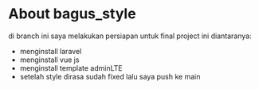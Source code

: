 # About bagus_style

di branch ini saya melakukan persiapan untuk final project ini diantaranya:

- menginstall laravel 
- menginstall vue js
- menginstall template adminLTE
- setelah style dirasa sudah fixed lalu saya push ke main

